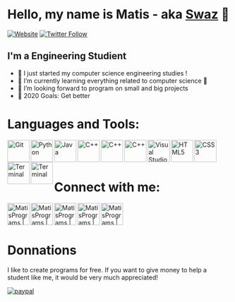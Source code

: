 # Hello, my name is Matis - aka [Swaz][github] 👋

[![Website](https://img.shields.io/website?label=MatisPrograms.com&style=for-the-badge&url=https://github.com/MatisPrograms)](github)
[![Twitter Follow](https://img.shields.io/twitter/follow/MatisHerrmann?color=1DA1F2&logo=twitter&style=for-the-badge)](https://twitter.com/intent/follow?screen_name=MatisHerrmann)

## I'm a Engineering Studient

- 🔭 I just started my computer science engineering studies !
- 🌱 I’m currently learning everything related to computer science 🤣
- 👯 I’m looking forward to program on small and big projects
- 🥅 2020 Goals: Get better
# Languages and Tools:

[<img align="left" alt="Git" width="50px" src="https://img.icons8.com/color/2x/git.png" />][git]
[<img align="left" alt="Python" width="50px" src="https://img.icons8.com/fluency/2x/python.png" />][python]
[<img align="left" alt="Java" width="50px" src="https://img.icons8.com/color/2x/java-coffee-cup-logo.png" />][java]
[<img align="left" alt="C++" width="50px" src="https://img.icons8.com/color/2x/c-plus-plus-logo.png" />][c++]
[<img align="left" alt="C++" width="50px" src="https://img.icons8.com/color/2x/intellij-idea.png" />][intelliJ]
[<img align="left" alt="C++" width="50px" src="https://img.icons8.com/color/2x/pycharm.png" />][pycharm]
[<img align="left" alt="Visual Studio Code" width="50px" src="https://img.icons8.com/fluency/2x/visual-studio-code-2019.png"/>][vs]
[<img align="left" alt="HTML5" width="50px" src="https://img.icons8.com/color/2x/html-5.png" />][html]
[<img align="left" alt="CSS3" width="50px" src="https://img.icons8.com/color/2x/css3.png" />][css]
[<img align="left" alt="Terminal" width="50px" src="https://upload.wikimedia.org/wikipedia/commons/0/01/Windows_Terminal_Logo_256x256.png" />][termianl]
[<img align="left" alt="Terminal" width="50px" src="https://docs.microsoft.com/fr-fr/powershell/media/index/ps_black_128.svg" />][powershell]

<br/>
<br/>
<br/>

# Connect with me:

[<img align="left" alt="MatisPrograms | Instagram" width="50px" src="https://cdn.jsdelivr.net/npm/simple-icons@v3/icons/github.svg" />][github]
[<img align="left" alt="MatisPrograms | Instagram" width="50px" src="https://cdn.jsdelivr.net/npm/simple-icons@v3/icons/facebook.svg" />][facebook]
[<img align="left" alt="MatisPrograms | Instagram" width="50px" src="https://cdn.jsdelivr.net/npm/simple-icons@v3/icons/instagram.svg" />][instagram]
[<img align="left" alt="MatisPrograms | YouTube" width="50px" src="https://cdn.jsdelivr.net/npm/simple-icons@v3/icons/youtube.svg" />][youtube]
[<img align="left" alt="MatisPrograms | Twitter" width="50px" src="https://cdn.jsdelivr.net/npm/simple-icons@v3/icons/twitter.svg" />][twitter]
<br/>
<br/>
<br/>

# Donnations
I like to create programs for free. If you want to give money to help a student like me, it would be very much appreciated!‎

[![paypal](https://www.paypalobjects.com/en_US/i/btn/btn_donateCC_LG.gif)](https://www.paypal.me/MatisHerrmann)

[twitter]: https://twitter.com/MatisHerrmann
[youtube]: https://www.youtube.com/channel/UC7MNTryoXwon4S9QAttDksg
[instagram]: https://www.instagram.com/matis.hrmn/
[facebook]: https://www.facebook.com/matis.herrmann
[github]: https://github.com/MatisPrograms/MatisPrograms
[vs]: https://code.visualstudio.com/
[html]: https://html.spec.whatwg.org/
[css]: https://www.w3.org/Style/CSS/
[java]: https://www.oracle.com/java/
[c++]: https://isocpp.org/
[python]: https://www.python.org/
[intellij]: https://www.jetbrains.com/idea/
[pycharm]: https://www.jetbrains.com/pycharm/
[git]: https://git-scm.com/
[termianl]: aka.ms/terminal
[powershell]: https://docs.microsoft.com/fr-fr/powershell/
[logos]: https://icones8.fr/icons